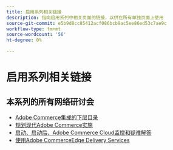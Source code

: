 ```yaml
---
title: 启用系列相关链接
description: 指向启用系列中相关页面的链接，以供在所有单独页面上使用
source-git-commit: e5b9d8cc85412acf086bcb9ac5ee86ed53c7ae9c
workflow-type: tm+mt
source-wordcount: '56'
ht-degree: 0%

---
```


# 启用系列相关链接

## 本系列的所有网络研讨会

* [Adobe Commerce集成的下层目录](../enablement-series/lower-total-cost-of-owership-commerce-integrations.md)
* [规划现代Adobe Commerce实施](../enablement-series/planning-the-modern-adobe-commerce-implementation.md)
* [启动、启动后、Adobe Commerce Cloud监控和疑难解答](../enablement-series/launch-post-launch-monitoring-and-troubleshooting.md)
* [使用Adobe CommerceEdge Delivery Services](../enablement-series/edge-delivery-services-with-adobe-commerce.md)
